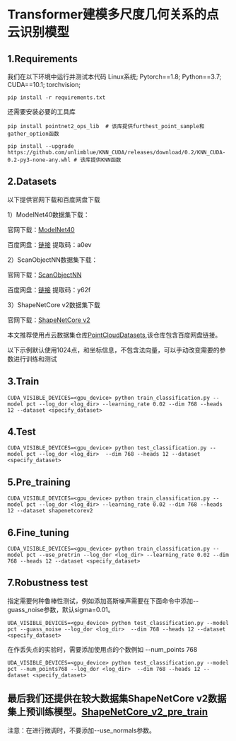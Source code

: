 # Transformer建模多尺度几何关系的点云识别模型

## 1.Requirements
我们在以下环境中运行并测试本代码
Linux系统;
Pytorch==1.8;
Python==3.7;
CUDA==10.1;
torchvision;

```
pip install -r requirements.txt
```

还需要安装必要的工具库
```
pip install pointnet2_ops_lib  # 该库提供furthest_point_sample和gather_option函数
```

```
pip install --upgrade https://github.com/unlimblue/KNN_CUDA/releases/download/0.2/KNN_CUDA-0.2-py3-none-any.whl # 该库提供KNN函数
```

## 2.Datasets
以下提供官网下载和百度网盘下载

1）ModelNet40数据集下载：

官网下载：[ModelNet40](https://modelnet.cs.princeton.edu/#)

百度网盘：[链接](https://pan.baidu.com/s/1TF7vgUGOih5aOL3Tjhrc9A )
提取码：a0ev

2）ScanObjectNN数据集下载：

官网下载：[ScanObjectNN](https://hkust-vgd.github.io/scanobjectnn/)

百度网盘：[链接](https://pan.baidu.com/s/1WNtUL7s4m_bi6zHl7c7exg)
提取码：y62f

3）ShapeNetCore v2数据集下载

官网下载：[ShapeNetCore v2](https://shapenet.org/download/shapenetcore)

本文推荐使用点云数据集仓库[PointCloudDatasets](https://github.com/antao97/PointCloudDatasets),该仓库包含百度网盘链接。

以下示例默认使用1024点，和坐标信息，不包含法向量，可以手动改变需要的参数进行训练和测试
## 3.Train
```
CUDA_VISIBLE_DEVICES=<gpu_device> python train_classification.py --model pct --log_dor <log_dir> --learning_rate 0.02 --dim 768 --heads 12 --dataset <specify_dataset>
```

## 4.Test
```
CUDA_VISIBLE_DEVICES=<gpu_device> python test_classification.py --model pct --log_dor <log_dir>  --dim 768 --heads 12 --dataset <specify_dataset>
```
## 5.Pre_training
```
CUDA_VISIBLE_DEVICES=<gpu_device> python train_classification.py --model pct --log_dor <log_dir> --learning_rate 0.02 --dim 768 --heads 12 --dataset shapenetcorev2
```

## 6.Fine_tuning
```
CUDA_VISIBLE_DEVICES=<gpu_device> python train_classification.py --model pct --use_pretrin --log_dor <log_dir> --learning_rate 0.02 --dim 768 --heads 12 --dataset <specify_dataset>
```
## 7.Robustness test
指定需要何种鲁棒性测试，例如添加高斯噪声需要在下面命令中添加--guass_noise参数，默认sigma=0.01。
```
UDA_VISIBLE_DEVICES=<gpu_device> python test_classification.py --model pct --guass_noise --log_dor <log_dir>  --dim 768 --heads 12 --dataset <specify_dataset>
```
在作丢失点的实验时，需要添加使用点的个数例如  --num_points 768
```
UDA_VISIBLE_DEVICES=<gpu_device> python test_classification.py --model pct --num_points768 --log_dor <log_dir>  --dim 768 --heads 12 --dataset <specify_dataset>
```

## 最后我们还提供在较大数据集ShapeNetCore v2数据集上预训练模型。[ShapeNetCore_v2_pre_train]()
注意：在进行微调时，不要添加--use_normals参数。
